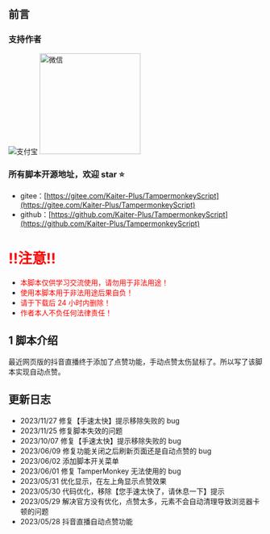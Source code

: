 ## 前言

### 支持作者

![支付宝](https://greasyfork.s3.us-east-2.amazonaws.com/lg94h87tgo1nuetf5n2fuhvloa2s)
<img src="https://greasyfork.s3.us-east-2.amazonaws.com/svemz9wsqdw7ym25wnwarww7jwit" alt="微信" title="微信" width="200" />

### 所有脚本开源地址，欢迎 star ⭐

- gitee：[https://gitee.com/Kaiter-Plus/TampermonkeyScript](https://gitee.com/Kaiter-Plus/TampermonkeyScript)
- github：[https://github.com/Kaiter-Plus/TampermonkeyScript](https://github.com/Kaiter-Plus/TampermonkeyScript)

# <span style="color:red">!!注意!!</span>

- <span style="color:red">本脚本仅供学习交流使用，请勿用于非法用途！</span>
- <span style="color:red">使用本脚本用于非法用途后果自负！</span>
- <span style="color:red">请于下载后 24 小时内删除！</span>
- <span style="color:red">作者本人不负任何法律责任！</span>

## 1 脚本介绍

最近网页版的抖音直播终于添加了点赞功能，手动点赞太伤鼠标了。所以写了该脚本实现自动点赞。

## 更新日志

- 2023/11/27 修复【手速太快】提示移除失败的 bug
- 2023/11/25 修复脚本失效的问题
- 2023/10/07 修复【手速太快】提示移除失败的 bug
- 2023/06/09 修复功能关闭之后刷新页面还是自动点赞的 bug
- 2023/06/02 添加脚本开关菜单
- 2023/06/01 修复 TamperMonkey 无法使用的 bug
- 2023/05/31 优化显示，在左上角显示点赞效果
- 2023/05/30 代码优化，移除【您手速太快了，请休息一下】提示
- 2023/05/29 解决官方没有优化，点赞太多，元素不会自动清理导致浏览器卡顿的问题
- 2023/05/28 抖音直播自动点赞功能
